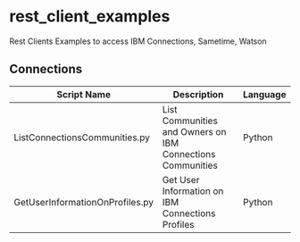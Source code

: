 # rest_client_examples

Rest Clients Examples to access IBM Connections, Sametime, Watson

## Connections

|  Script Name                  |   Description                                                  | Language |
|-------------------------------|----------------------------------------------------------------|----------|
|ListConnectionsCommunities.py  |List Communities and Owners on IBM Connections Communities      |Python    |
|GetUserInformationOnProfiles.py|Get User Information on IBM Connections Profiles                |Python    |
